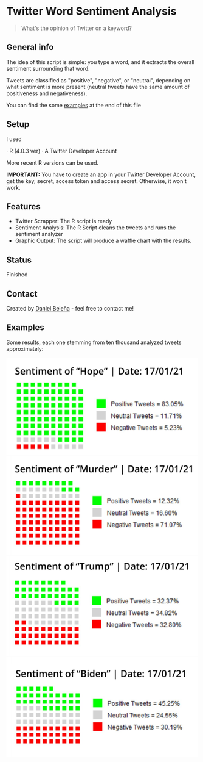 # Twitter Word Sentiment Analysis
> What's the opinion of Twitter on a keyword?

## General info

The idea of this script is simple: you type a word, and it extracts the overall sentiment surrounding that word.

Tweets are classified as "positive", "negative", or "neutral", depending on what sentiment is more present (neutral tweets have the same amount of positiveness and negativeness).

You can find the some [examples](#Examples) at the end of this file

## Setup
I used

· R (4.0.3 ver)
· A Twitter Developer Account

More recent R versions can be used.

**IMPORTANT:** You have to create an app in your Twitter Developer Account, get the key, secret, access token and access secret. Otherwise, it won't work.

## Features

* Twitter Scrapper: The R script is ready
* Sentiment Analysis: The R Script cleans the tweets and runs the sentiment analyzer
* Graphic Output: The script will produce a waffle chart with the results.

## Status
Finished

## Contact
Created by [Daniel Beleña](https://www.linkedin.com/in/daniel-bele%C3%B1a-gonz%C3%A1lez-949917146/?locale=en_US) - feel free to contact me!

## Examples
Some results, each one stemming from ten thousand analyzed tweets approximately:

![Example1](https://github.com/DanBelgo/twitter-word-sentiment/blob/main/2-Graphic%20Outputs/Example%201%20-%20Hope.png)
![Example2](https://github.com/DanBelgo/twitter-word-sentiment/blob/main/2-Graphic%20Outputs/Example%202%20-%20Murder.png)
![Example3](https://github.com/DanBelgo/twitter-word-sentiment/blob/main/2-Graphic%20Outputs/Example%203%20-%20Trump.png)
![Example4](https://github.com/DanBelgo/twitter-word-sentiment/blob/main/2-Graphic%20Outputs/Example%204%20-%20Biden.png)
